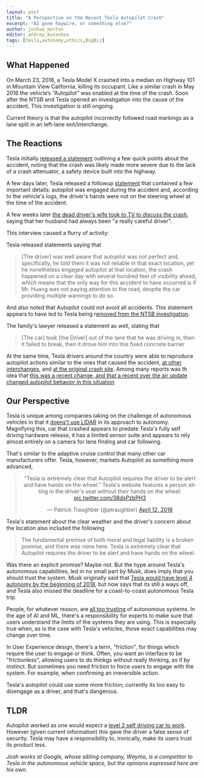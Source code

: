 ```yaml
---
layout: post
title: "A Perspective on the Recent Tesla Autopilot Crash"
excerpt: "AI gone haywire, or something else?"
author: joshua_morton
editor: andrey_kurenkov
tags: [tesla,autonomy,ethics,BigBiz]
---
```


## What Happened

On March 23, 2018, a Tesla Model X crashed into a median on Highway 101 in
Mountain View California, killing its occupant. Like a similar crash in May 2016
the vehicle’s “Autopilot” was enabled at the time of the crash. Soon after the
NTSB and Tesla opened an investigation into the cause of the accident. This
investigation is still ongoing.

Current theory is that the autopilot incorrectly followed road markings as a
lane split in an left-lane exit/interchange.

## The Reactions

Tesla initially [released a
statement](https://www.tesla.com/blog/what-we-know-about-last-weeks-accident)
outlining a few quick points about the accident, noting that the crash was
likely made more severe due to the lack of a crash attenuator, a safety device
built into the highway.

A few days later, Tesla released a followup
[statement](https://www.tesla.com/blog/update-last-week%E2%80%99s-accident) that
contained a few important details: autopilot was engaged during the accident
and, according to the vehicle's logs, the driver's hands were not on the
steering wheel at the time of the accident.

A few weeks later [the dead driver's wife took to TV to discuss the
crash](http://abcnews.go.com/US/wife-tesla-crash-victim-speaks-tragedy-happen-family/story?id=54392855),
saying that her husband had always been "a really careful driver".

This interview caused a flurry of activity:

Tesla released statements saying that 

> [The driver] was well aware that autopilot was not perfect and, specifically,
> he told them it was not reliable in that exact location, yet he nonetheless
> engaged autopilot at that location, the crash happened on a clear day with
> several hundred feet of visibility ahead, which means that the only way for
> this accident to have occurred is if Mr. Huang was not paying attention to the
> road, despite the car providing multiple warnings to do so.

And also noted that Autopilot could not avoid all accidents. This statement
appears to have led to Tesla being r[emoved from the NTSB
investigation](https://www.bloomberg.com/news/articles/2018-04-12/tesla-withdraws-from-ntsb-crash-probe-over-autopilot-data-flap).

The family's lawyer released a statement as well, stating that

> [The car] took [the Driver] out of the lane that he was driving in, then it
> failed to break, then it drove him into this fixed concrete barrier

At the same time, Tesla drivers around the country were able to reproduce
autopilot actions similar to the ones that caused the accident, [at other
interchanges](https://www.youtube.com/watch?v=6QCF8tVqM3I), and [at the original
crash site](https://www.youtube.com/watch?v=VVJSjeHDvfY). Among many reports was
th idea that [this was a recent change, and that a recent over the air update
changed autopilot behavior in this
situation](https://www.reddit.com/r/teslamotors/comments/8a0jfh/autopilot_barrier_lust_201812/)

## Our Perspective

Tesla is unique among companies taking on the challenge of autonomous vehicles
in that it [doens't use
LIDAR](https://www.tesla.com/blog/all-tesla-cars-being-produced-now-have-full-self-driving-hardware)
in its approach to autonomy. Magnifying this, car that crashed appears to
predate Tesla's fully self driving hardware release, it has a limited sensor
suite and appears to rely almost entirely on a camera for lane finding and car
following.

That's similar to the adaptive cruise control that many other car manufacturers
offer. Tesla, however, markets Autopilot as something more advanced, 

<center>
<blockquote class="twitter-tweet" data-lang="en"><p lang="en"
dir="ltr">&quot;Tesla is extremely clear that Autopilot requires the driver to
be alert and have hands on the wheel.&quot; Tesla&#39;s website features a
person sitting in the driver&#39;s seat without their hands on the wheel: <a
href="https://t.co/38dsPzbPH3">pic.twitter.com/38dsPzbPH3</a></p>&mdash; Patrick
Traughber (@ptraughber) <a
href="https://twitter.com/ptraughber/status/984263154954743808?ref_src=twsrc%5Etfw">April
12, 2018</a></blockquote>
<script async src="https://platform.twitter.com/widgets.js" charset="utf-8"></script>
</center>

Tesla's statement about the clear weather and the driver's concern about the
location also included the following

> The fundamental premise of both moral and legal liability is a broken promise,
> and there was none here. Tesla is extremely clear that Autopilot requires the
> driver to be alert and have hands on the wheel.

Was there an explicit promise? Maybe not. But the hype around Tesla's autonomous
capabilities, led in no small part by Musk, does imply that you should trust the
system. Musk originally said that [Tesla would have level 4 autonomy by the
beginning of
2018](https://electrek.co/2017/12/08/elon-musk-tesla-self-driving-timeline/),
but now says that its still a ways off, and Tesla also missed the deadline for a
coast-to-coast autonomous Tesla trip.

People, for whatever reason, are [all too
trusting](https://www.forbes.com/sites/kalevleetaru/2016/04/30/why-do-we-trust-gps-more-than-we-trust-ourselves/#656566b82c42)
of autonomous systems. In the age of AI and ML, there's a responsibility for
experts to make sure that users understand the limits of the systems they are
using. This is especially true when, as is the case with Tesla's vehicles, those
exact capabilities may change over time.

In User Experience design, there's a term, "friction", for things which require
the user to engage or think. Often, you want an interface to be "frictionless",
allowing users to do thinkgs without really thinking, as if by instinct. But
sometimes you need friction to force users to engage with the system. For
example, when confirming an irreversible action.

Tesla's autopilot could use some more friction; currently its too easy to
disengage as a driver, and that's dangerous.

## TLDR

Autopilot worked as one would expect a [level 2 self driving car to
work](https://www.techrepublic.com/article/autonomous-driving-levels-0-to-5-understanding-the-differences/).
However (given current information) this gave the driver a false sense of
security. Tesla may have a responsibility to, ironically, make its users trust
its product less.

*Josh works at Google, whose sibling company, Waymo, is a competitor to Tesla in
the autonomous vehicle space, but the opinions expressed here are his own.*
